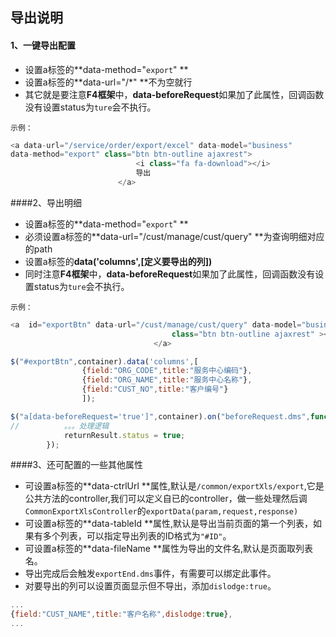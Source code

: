 ## 导出说明
#### 1、一键导出配置
- 设置a标签的**data-method="`export`" **
- 设置a标签的**data-url="/*" **不为空就行
- 其它就是要注意**F4框架**中，**data-beforeRequest**如果加了此属性，回调函数没有设置status为`ture`会不执行。

`示例：`

``` javascript
<a data-url="/service/order/export/excel" data-model="business" 
data-method="export" class="btn btn-outline ajaxrest">
							<i class="fa fa-download"></i>
							导出
						</a>
```
####2、导出明细
- 设置a标签的**data-method="`export`" **
- 必须设置a标签的**data-url="/cust/manage/cust/query" **为查询明细对应的path
- 设置a标签的**data('columns',[定义要导出的列])**
- 同时注意**F4框架**中，**data-beforeRequest**如果加了此属性，回调函数没有设置status为`ture`会不执行。

`示例：`
```javascript
<a  id="exportBtn" data-url="/cust/manage/cust/query" data-model="business" data-beforeRequest="true" data-method="export" 
									class="btn btn-outline ajaxrest" ><i class="fa fa-download"></i> 导出
								</a>
```
```javascript
$("#exportBtn",container).data('columns',[
				{field:"ORG_CODE",title:"服务中心编码"},
				{field:"ORG_NAME",title:"服务中心名称"},
				{field:"CUST_NO",title:"客户编号"}
				]);
```
```javascript
$("a[data-beforeRequest='true']",container).on("beforeRequest.dms",function(event,returnResult){
//     		。。。处理逻辑
    		returnResult.status = true;
    	});
```
####3、还可配置的一些其他属性
- 可设置a标签的**data-ctrlUrl **属性,默认是`/common/exportXls/export`,它是公共方法的controller,我们可以定义自已的controller，做一些处理然后调`CommonExportXlsController`的`exportData(param,request,response)`
- 可设置a标签的**data-tableId **属性,默认是导出当前页面的第一个列表，如果有多个列表，可以指定导出列表的ID格式为`"#ID"`。
- 可设置a标签的**data-fileName **属性为导出的文件名,默认是页面取列表名。
- 导出完成后会触发`exportEnd.dms`事件，有需要可以绑定此事件。
- 对要导出的列可以设置页面显示但不导出，添加`dislodge:true`。
```javascript
...
{field:"CUST_NAME",title:"客户名称",dislodge:true},
...
```



